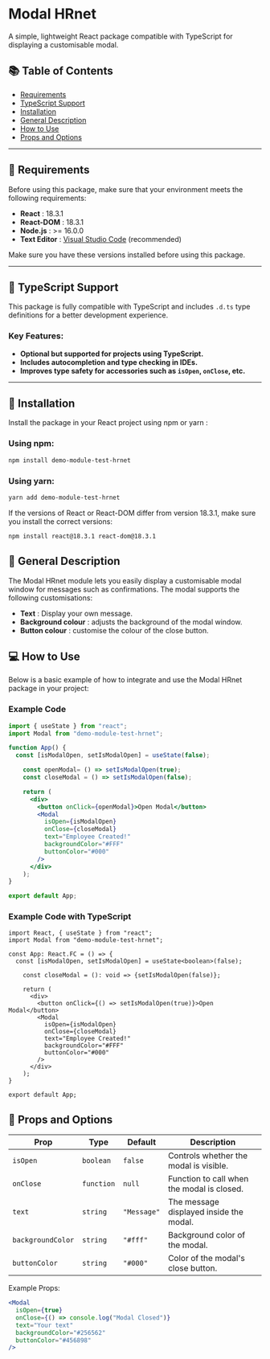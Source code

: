 # Modal HRnet

A simple, lightweight React package compatible with TypeScript for displaying a customisable modal.

## 📚 Table of Contents
- [Requirements](#-requirements)
- [TypeScript Support](#-typescript-support)
- [Installation](#-installation)
- [General Description](#-general-description)
- [How to Use](#-how-to-use)
- [Props and Options](#-props-and-options)

---

## 📰 Requirements

Before using this package, make sure that your environment meets the following requirements:

- **React** : 18.3.1
- **React-DOM** : 18.3.1
- **Node.js** : >= 16.0.0
- **Text Editor** : [Visual Studio Code](https://code.visualstudio.com/) (recommended)

Make sure you have these versions installed before using this package.

---

## 🧰 TypeScript Support

This package is fully compatible with TypeScript and includes `.d.ts` type definitions for a better development experience.

### Key Features:
- **Optional but supported for projects using TypeScript.**
- **Includes autocompletion and type checking in IDEs.**
- **Improves type safety for accessories such as `isOpen`, `onClose`, etc.**

---

## 🚀 Installation

Install the package in your React project using npm or yarn :

### Using npm:
```bash
npm install demo-module-test-hrnet
```
### Using yarn:
```bash
yarn add demo-module-test-hrnet
```
If the versions of React or React-DOM differ from version 18.3.1, make sure you install the correct versions:
```bash
npm install react@18.3.1 react-dom@18.3.1
```
## 📝 General Description

The Modal HRnet module lets you easily display a customisable modal window for messages such as confirmations. The modal supports the following customisations:

- **Text** : Display your own message.
- **Background colour** : adjusts the background of the modal window.
- **Button colour** : customise the colour of the close button.

## 💻 How to Use

Below is a basic example of how to integrate and use the Modal HRnet package in your project:

### Example Code

```jsx
import { useState } from "react";
import Modal from "demo-module-test-hrnet";

function App() {
  const [isModalOpen, setIsModalOpen] = useState(false);

    const openModal= () => setIsModalOpen(true);
    const closeModal = () => setIsModalOpen(false);

    return (
      <div>
        <button onClick={openModal}>Open Modal</button>
        <Modal
          isOpen={isModalOpen}
          onClose={closeModal}
          text="Employee Created!"
          backgroundColor="#FFF"
          buttonColor="#000"
        />
      </div>
    );
}

export default App;
```

### Example Code with TypeScript

```tsx
import React, { useState } from "react";
import Modal from "demo-module-test-hrnet";

const App: React.FC = () => {
  const [isModalOpen, setIsModalOpen] = useState<boolean>(false);

    const closeModal = (): void => {setIsModalOpen(false)};

    return (
      <div>
        <button onClick={() => setIsModalOpen(true)}>Open Modal</button>
        <Modal
          isOpen={isModalOpen}
          onClose={closeModal}
          text="Employee Created!"
          backgroundColor="#FFF"
          buttonColor="#000"
        />
      </div>
    );
}

export default App;
```

## 🧐 Props and Options

| Prop              | Type       | Default       | Description                                        |
|-------------------|------------|---------------|----------------------------------------------------|
| `isOpen`          | `boolean`  | `false`       | Controls whether the modal is visible.            |
| `onClose`         | `function` | `null`        | Function to call when the modal is closed.        |
| `text`            | `string`   | `"Message"`   | The message displayed inside the modal.           |
| `backgroundColor` | `string`   | `"#fff"`      | Background color of the modal.                    |
| `buttonColor`     | `string`   | `"#000"`      | Color of the modal's close button.                |

Example Props:
```jsx
<Modal
  isOpen={true}
  onClose={() => console.log("Modal Closed")}
  text="Your text"
  backgroundColor="#256562"
  buttonColor="#456898"
/>
```